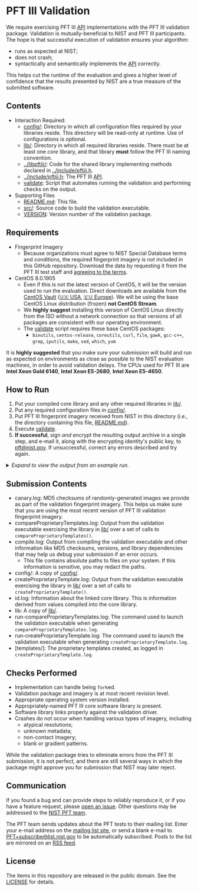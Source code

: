 PFT III Validation
==================

We require exercising PFT III [API] implementations with the PFT III validation
package. Validation is mutually-beneficial to NIST and PFT III participants. The
hope is that successful execution of validation ensures your algorithm:

 * runs as expected at NIST;
 * does not crash;
 * syntactically and semantically implements the [API] correctly.

This helps cut the runtime of the evaluation and gives a higher level of
confidence that the results presented by NIST are a true measure of the
submitted software.

Contents
--------
 * Interaction Required:
   - [config/]: Directory in which all configuration files required by your
     libraries reside. This directory will be read-only at runtime. Use of
     configurations is optional.
   - [lib/]: Directory in which all required libraries reside. There must be at
     least one *core* library, and that library **must** follow the PFT III
     naming convention.
   - [../libpftiii/]: Code for the shared library implementing methods
     declared in [../include/pftiii.h].
   - [../include/pftiii.h]: The PFT III [API].
   - [validate]: Script that automates running the validation and performing
     checks on the output.
 * Supporting Files
   - [README.md]: This file.
   - [src/]: Source code to build the validation executable.
   - [VERSION]: Version number of the validation package.

Requirements
------------

 * Fingerprint Imagery
   - Because organizations must agree to NIST Special Database terms and
     conditions, the required fingerprint imagery is not included in this GitHub
     repository. Download the data by requesting it from the PFT III test
     staff and [agreeing to the terms].
 * CentOS 8.0.1905
   - Even if this is not the latest version of CentOS, it will be the version
     used to run the evaluation. Direct downloads are available from the [CentOS
     Vault] ([🇺🇸 USA], [🇪🇺 Europe]). We will be using the base CentOS
     Linux distribution (frozen) **not CentOS Stream**.
   - We **highly suggest** installing this version of CentOS Linux directly from
     the ISO without a network connection so that versions of all packages
     are consistent with our operating environment.
   - The [validate] script  requires these base CentOS packages:
      - `binutils`, `centos-release`, `coreutils`, `curl`, `file`, `gawk`,
        `gcc-c++`, `grep`, `iputils`, `make`, `sed`, `which`, `yum`

It is **highly suggested** that you make sure your submission will build and run
as expected on environments as close as possible to the NIST evaluation
machines, in order to avoid validation delays. The CPUs used for PFT III are
**Intel Xeon Gold 6140**, **Intel Xeon E5-2680**, **Intel Xeon E5-4650**.

How to Run
----------
 1. Put your compiled core library and any other required libraries in [lib/].
 2. Put any required configuration files in [config/].
 3. Put PFT III fingerprint imagery received from NIST in this directory (i.e.,
    the directory containing this file, [README.md]).
 4. Execute [validate].
 5. **If successful**, sign *and* encrypt the resulting output archive in a
    single step, and e-mail it, along with the encrypting identity's public key,
    to pft@nist.gov. If unsuccessful, correct any errors described and try
    again.

<details>
  <summary><em>Expand to view the output from an example run.</em></summary>

```
$ cp /path/to/libpftiii_nullimpl_0001.so lib/
$ cp /path/to/config.txt config/
$ cp /path/to/pftiii_validation_images_*.tar.gz .
$ ./validate

PFT III Validation (201910291353) -- Tue Oct 29 14:38:45 EDT 2019
================================================================================
Checking for required packages... [OKAY]
Checking for previous validation attempts... [OKAY]
Checking validation version... (no Internet connection) [SKIP]
Checking OS and version... (CentOS 8.0.1905) [OKAY]
Checking for validation images... [DEFER]
Expanding pftiii_validation_images_201910291353.tar.gz"... [OKAY]
Checking for validation images... [OKAY]
Checking validation image versions... [OKAY]
Looking for core library... (libpftiii_nullimpl_0001.so) [OKAY]
Checking for known environment variables... [OKAY]
Building... [OKAY]
Checking API version... [OKAY]
Checking CBEFF algorithm identifiers for product owners... [OKAY]
Testing createProprietaryTemplate()... [OKAY]
Checking createProprietaryTemplate() logs... [OKAY]
Testing compareProprietaryTemplates()... [OKAY]
Checking compareProprietaryTemplates() logs... [OKAY]
Creating validation submission... (pftiii_validation_nullimpl_0001.tar.gz) [OKAY]

================================================================================
You have successfully completed the first step in PFT III validation. Please
sign and encrypt the file listed below, send it to pft@nist.gov, and
await a notification.

 -> pftiii_validation_nullimpl_0001.tar.gz

Example of signing and encrypting with GnuPG:
gpg --output pftiii_validation_nullimpl_0001.tar.gz.asc \
    --default-key jdoe@nullimpl.com \
    --recipient pft@nist.gov \
    --recipient jdoe@nullimpl.com \
    --armor --sign --encrypt \
    pftiii_validation_nullimpl_0001.tar.gz

Additionally, be sure to include the public key of the identity that signed the
validation package. This key must be the key whose key fingerprint was printed
on the PFT III application.

Example of extracting public key with GnuPG:
gpg --output nullimpl_0001_pftiii_public_key.asc --armor \
    --export jdoe@nullimpl.com
================================================================================

================================================================================
Please review the marketing and CBEFF information compiled into your library to
make sure it is correct:

 -> Feature Extraction Algorithm Marketing Identifier:
    NIST Stub Implementation Extractor 0.1
 -> Comparison Marketing Identifier:
    NIST Stub Implementation Comparator 0.1
 -> CBEFF Feature Extraction Algorithm Product Owner:
    0x000F
 -> CBEFF Feature Extraction Algorithm Identifier:
    0xFFFE
 -> CBEFF Comparison Algorithm Product Owner:
    0x000F
 -> CBEFF Comparison Algorithm Identifier:
    0xFFFE
================================================================================

================================================================================
IMPORTANT: This script was unable to check, so please ensure that you are using
the latest version of the PFT III validation package before submitting. Using
the latest version of the validation package is a requirement. You are
currently running with version 201910291353.

Information:
https://github.com/usnistgov/pft/tree/master/pftiii/validation
Version:
https://github.com/usnistgov/pft/tree/master/pftiii/validation/VERSION
Download:
https://github.com/usnistgov/pft/releases
================================================================================
Tue Oct 29 14:39:18 EDT 2019
```
</details>

Submission Contents
-------------------
 * canary.log: MD5 checksums of randomly-generated images we provide as part of
   the validation fingerprint imagery. This helps us make sure that you are
   using the most recent version of PFT III validation fingerprint imagery.
 * compareProprietaryTemplates.log: Output from the validation executable
   exercising the library in [lib/] over a set of calls to
   `compareProprietaryTemplates()`.
 * compile.log: Output from compiling the validation executable and other
   information like MD5 checksums, versions, and library dependencies that may
   help us debug your submission if an error occurs.
    - This file contains absolute paths to files on your system. If this
      information is sensitive, you may redact the paths.
 * config/: A copy of [config/].
 * createProprietaryTemplate.log: Output from the validation executable
   exercising the library in [lib/] over a set of calls to
   `createProprietaryTemplate()`.
 * id.log: Information about the linked core library. This is information
   derived from values compiled into the core library.
 * lib: A copy of [lib/].
 * run-compareProprietaryTemplates.log: The command used to launch the
   validation executable when generating `compareProprietaryTemplates.log`.
 * run-createProprietaryTemplate.log: The command used to launch the validation
   executable when generating `createProprietaryTemplate.log`.
 * [templates/]: The proprietary templates created, as logged in
   `createProprietaryTemplate.log`.

Checks Performed
----------------

 * Implementation can handle being `fork`ed.
 * Validation package and imagery is at most recent revision level.
 * Appropriate operating system version installed.
 * Appropriately-named PFT III core software library is present.
 * Software library links properly against the validation driver.
 * Crashes do not occur when handling various types of imagery, including
   - atypical resolutions;
   - unknown metadata;
   - non-contact imagery;
   - blank or gradient patterns.

While the validation package tries to eliminate errors from the PFT III
submission, it is not perfect, and there are still several ways in which the
package might approve you for submission that NIST may later reject.

Communication
-------------
If you found a bug and can provide steps to reliably reproduce it, or if you
have a feature request, please [open an issue]. Other questions may be addressed
to the [NIST PFT team].

The PFT team sends updates about the PFT tests to their mailing list. Enter your
e-mail address on the [mailing list site], or send a blank e-mail to
PFT+subscribe@list.nist.gov to be automatically subscribed. Posts to the list
are mirrored on an [RSS feed].

License
-------
The items in this repository are released in the public domain. See the
[LICENSE] for details.

[API]: https://pages.nist.gov/pft/doc/pftiii/api/
[CentOS Vault]: http://vault.centos.org/
[🇺🇸 USA]: http://mirror.umd.edu/8.0.1905/isos/x86_64/CentOS-8-x86_64-1905-dvd1.iso
[🇪🇺 Europe]: http://centos.mirrors.proxad.net/8.0.1905/isos/x86_64/CentOS-8-x86_64-1905-dvd1.iso
[lib/]: https://github.com/usnistgov/pft/blob/master/pftiii/validation/lib
[../libpftiii/]: https://github.com/usnistgov/pft/blob/master/pftiii/libpftiii
[../include/pftiii.h]: https://github.com/usnistgov/pft/blob/master/pftiii/include/pftiii.h
[bin/]: https://github.com/usnistgov/pft/blob/master/pftiii/validation/bin
[config/]: https://github.com/usnistgov/pft/blob/master/pftiii/validation/config
[README.md]: https://github.com/usnistgov/pft/blob/master/pftiii/validation/README.md
[src/]: https://github.com/usnistgov/pft/blob/master/pftiii/validation/src
[VERSION]: https://github.com/usnistgov/pft/blob/master/pftiii/validation/VERSION
[validate]: https://github.com/usnistgov/pft/blob/master/pftiii/validation/validate
[NIST PFT team]: mailto:pft@nist.gov
[open an issue]: https://github.com/usnistgov/pft/issues
[mailing list site]: https://groups.google.com/a/list.nist.gov/forum/#!forum/pft/join
[RSS feed]: https://groups.google.com/a/list.nist.gov/forum/feed/pft/msgs/rss.xml
[LICENSE]: https://github.com/usnistgov/pft/blob/master/LICENSE.md
[test plan]: https://pages.nist.gov/pft/doc/pftiii/testplan.pdf
[agreeing to the terms]: https://pages.nist.gov/pft/doc/pftiii/validation_dataset_agreement.pdf
